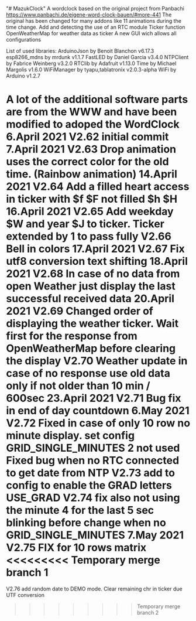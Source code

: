 "# MazukClock" 
A wordclock based on the  original project from Panbachi
https://www.panbachi.de/eigene-word-clock-bauen/#more-441
The original has been changed for many addons like
11 animations during the time change.
Add and detecting the use of an RTC module
Ticker function
OpenWeatherMap for weather data as ticker
A new GUI wich allows all configurations

List of used libraries:
ArduinoJson by Benoit Blanchon v6.17.3
esp8266_mdns by mrdunk v1.1.7
FastLED by Daniel Garcia v3.4.0
NTPClient by Fabrice Weinberg v3.2.0
RTClib by Adafruit v1.13.0
Time by Michael Margolis v1.6.0
WiFiManager by tyapu,tablatronix v2.0.3-alpha
WiFi by Arduino v1.2.7

A lot of the additional software parts are from the WWW and have been modified to adoped the WordClock
6.April 2021
V2.62 initial commit
7.April 2021
V2.63 Drop animation uses the correct color for the old time. (Rainbow animation)
14.April 2021
V2.64 Add a filled heart access in ticker with $f $F not filled $h $H
16.April 2021
V2.65 Add weekday $W and year $J to ticker. Ticker extended by 1 to pass fully
V2.66 Bell in colors
17.April 2021
V2.67 Fix utf8 conversion text shifting
18.April 2021
V2.68 In case of no data from open Weather just display the last successful received data
20.April 2021
V2.69 Changed order of displaying the weather ticker. Wait first for the response from OpenWeatherMap before clearing the display
V2.70 Weather update in case of no response use old data only if not older than 10 min / 600sec
23.April 2021
V2.71 Bug fix in end of day countdown
6.May 2021
V2.72 Fixed in case of only 10 row no minute display. set config GRID_SINGLE_MINUTES 2 not used
Fixed bug when no RTC connected to get date from NTP
V2.73 add to config to enable the GRAD letters USE_GRAD 
V2.74 fix also not using the minute 4 for the last 5 sec blinking before change when no GRID_SINGLE_MINUTES
7.May 2021
V2.75 FIX for 10 rows matrix
<<<<<<<<< Temporary merge branch 1
=========
V2.76 add random date to DEMO mode. Clear remaining chr in ticker due UTF conversion
>>>>>>>>> Temporary merge branch 2
